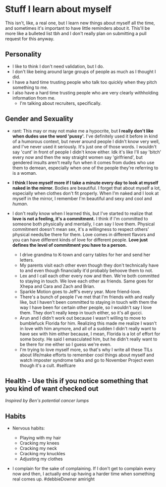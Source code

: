 # Stuff I learn about myself

This isn't, like, a real one, but I learn new things about myself all the time, and sometimes it's important to have little reminders about it. This'll be more like a bulleted list tbh and I don't really plan on submitting a pull request for this anyway.

## Personality

-   I like to think I don't need validation, but I do.
-   I don't like being around large groups of people as much as I thought I did.
-   I have a hard time trusting people who talk too quickly when they pitch something to me.
-   I also have a hard time trusting people who are very clearly withholding information from me.
    -   I'm talking about recruiters, specifically.

<!-- -   I'm more afraid of elevators than I remembered. I think a lot of the claustrophobia aspect comes from Jason. I don't know if it's worse to be stuck in one by myself or fine but with too many people. Probably the former, but being afraid of the latter means I'll never be stuck in one with too many people, so there's that. -->

## Gender and Sexuality

-   rant: This may or may not make me a hypocrite, but **I really don't like when dudes use the word 'pussy'.** I've definitely used it before in kind of a humorous context, but never around people I didn't know very well, and I've never used it seriously. It's just one of those words. I wouldn't say 'cunt' in front of people I didn't know either. Idk it's like I'll say 'bitch' every now and then the way straight women say 'girlfriend', but gendered insults aren't really fun when it comes from dudes who use them to demean, especially when one of the people they're referring to is a woman.


-   **I think I love myself more if I take a minute every day to look at myself naked in the mirror.** Bodies are beautiful. I forget that about myself a lot, especially when clothes don't fit properly. When I'm naked and I look at myself in the mirror, I remember I'm beautiful and sexy and cool and _human_.


-   I don't really know when I learned this, but I've started to realize that **love is not a feeling, it's a commitment.** I think if I'm committed to someone both physically and mentally, I can say I love them. Physical commitment doesn't mean sex, it's a willingness to respect others' physical needs/be there for them. Love comes in different flavors and you can have different kinds of love for different people. **Love just defines the level of commitment you have to a person.**
    -   I drive grandma to K-town and carry tables for her and send her letters.
    -   My parents visit each other even though they don't technically have to and even though financially it'd probably behoove them to not.
    -   Lex and I call each other every now and then. We're both committed to staying in touch. We love each other as friends. Same goes for Xhepa and Cara and Zach and Brian.
    -   Sparkle Motion goes to Jeff's every year. More friend-love.
    -   There's a bunch of people I've met that I'm friends with and really like, but I haven't been committed to staying in touch with them the way I have been for certain other people, so I wouldn't say I love them. They don't really keep in touch either, so it's all gucci.
    -   Arun and I didn't work out because I wasn't willing to move to bumblefuck Florida for him. Realizing this made me realize I wasn't in love with him anymore, and all of a sudden I didn't really want to have sex with him either because, I mean, Florida is a lot of effort for some booty. He said I emasculated him, but he didn't really want to be there for me either so I guess we're even.
    -   I'm trying to love myself more, so that's why I write all these TILs about life/make efforts to remember cool things about myself and watch imposter syndrome talks and go to November Project even though it's a cult. #selfcare

<!--
-  **I don't think about my good exes as much as I think about Jason.** There's a lot I wish I could have told 18-year-old me, but I can't, so I told 나윤 the other day. She was so fucking cool about it. Six years ago I didn't even know if it counted as rape, and there were all those Republicans trying to define it for us. 나 is fifteen and when I told her I used to hate myself because I didn't know what to call it, she immediately said, "No, that's exactly what he did. He pressured you." I almost cried. She's so freaking wonderful, and I feel like I got six years' worth of anxiety and shit off my chest because I shared that with her and because of how she responded. **Obviously I still struggle and have a hard time in certain situations, but her saying that reminds me that I'm surrounded by people who love me and who will listen.** -->

## Health - Use this if you notice something that you kind of want checked out
_Inspired by Ben's potential cancer lumps_

## Habits
-   Nervous habits:
    -   Playing with my hair
    -   Cracking my knees
    -   Cracking my neck
    -   Cracking my knuckles
    -   Adjusting my clothes


-   I complain for the sake of complaining. If I don't get to complain every now and then, I actually end up having a harder time when something real comes up. #debbieDowner amiright
